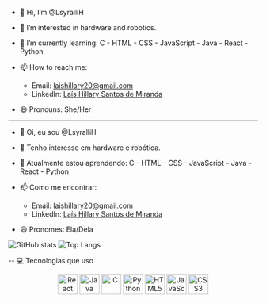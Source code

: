 
- 👋 Hi, I’m @LsyralliH

- 👀 I’m interested in hardware and robotics.
- 🌱 I’m currently learning: C - HTML - CSS - JavaScript - Java - React - Python
- 📫 How to reach me:
    - Email: [laishillary20@gmail.com](mailto:laishillary20@gmail.com)
    - LinkedIn: [Laís Hillary Santos de Miranda](https://www.linkedin.com/in/la%C3%ADs-hillary-santos-de-miranda-b77344276)
    
- 😄 Pronouns: She/Her

---------------------------------------------------------------------------------------------------------------------------------------------

- 👋 Oi, eu sou @LsyralliH

- 👀 Tenho interesse em hardware e robótica.
- 🌱 Atualmente estou aprendendo: C - HTML - CSS - JavaScript - Java - React - Python
- 📫 Como me encontrar:
    - Email: [laishillary20@gmail.com](mailto:laishillary20@gmail.com)
    - LinkedIn: [Laís Hillary Santos de Miranda](https://www.linkedin.com/in/la%C3%ADs-hillary-santos-de-miranda-b77344276)

- 😄 Pronomes: Ela/Dela

 ![GitHub stats](https://github-readme-stats.vercel.app/api?username=LsyralliH&show_icons=true&theme=radical)   ![Top Langs](https://github-readme-stats.vercel.app/api/top-langs/?username=LsyralliH&layout=compact&theme=radical) 

-- 💻 Tecnologias que uso

<p align="center">
  <img src="https://cdn.jsdelivr.net/gh/devicons/devicon/icons/react/react-original.svg" alt="React" width="40" height="40" />
  <img src="https://cdn.jsdelivr.net/gh/devicons/devicon/icons/java/java-original.svg" alt="Java" width="40" height="40" />
  <img src="https://cdn.jsdelivr.net/gh/devicons/devicon/icons/c/c-original.svg" alt="C" width="40" height="40" />
  <img src="https://cdn.jsdelivr.net/gh/devicons/devicon/icons/python/python-original.svg" alt="Python" width="40" height="40" />
  <img src="https://cdn.jsdelivr.net/gh/devicons/devicon/icons/html5/html5-original.svg" alt="HTML5" width="40" height="40" />
  <img src="https://cdn.jsdelivr.net/gh/devicons/devicon/icons/javascript/javascript-original.svg" alt="JavaScript" width="40" height="40" />
  <img src="https://cdn.jsdelivr.net/gh/devicons/devicon/icons/css3/css3-original.svg" alt="CSS3" width="40" height="40" />
</p>
